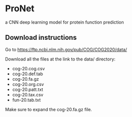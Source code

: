 # ProNet

a CNN deep learning model for protein function prediction

## Download instructions

Go to https://ftp.ncbi.nlm.nih.gov/pub/COG/COG2020/data/

Download all the files at the link to the data/ directory:
- cog-20.cog.csv
- cog-20.def.tab
- cog-20.fa.gz
- cog-20.org.csv
- cog-20.patt.txt
- cog-20.tax.csv
- fun-20.tab.txt

Make sure to expand the cog-20.fa.gz file. 

